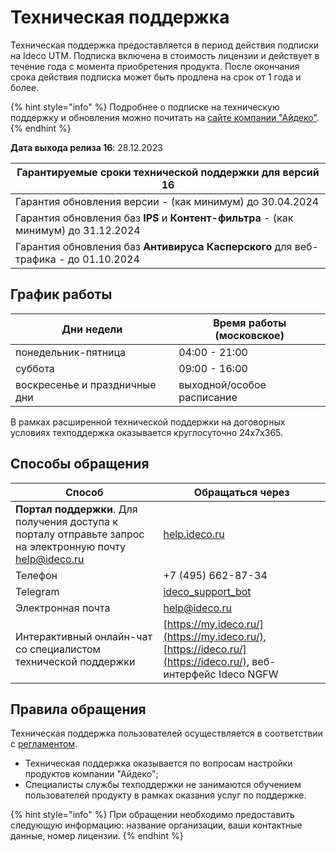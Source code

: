# Техническая поддержка

Техническая поддержка предоставляется в период действия подписки на Ideco UTM. Подписка включена в стоимость лицензии и действует в течение года с момента приобретения продукта. После окончания срока действия подписка может быть продлена на срок от 1 года и более.

{% hint style="info" %}
Подробнее о подписке на техническую поддержку и обновления можно почитать на [сайте компании "Айдеко"](https://ideco.ru/buy/ics#subscribe).
{% endhint %}

**Дата выхода релиза 16**: 28.12.2023

| Гарантируемые сроки технической поддержки для версий 16                             |
| ----------------------------------------------------------------------------------- |
| Гарантия обновления версии - (как минимум) до 30.04.2024                            |
| Гарантия обновления баз **IPS** и **Контент-фильтра** - (как минимум) до 31.12.2024 |
| Гарантия обновления баз **Антивируса Касперского** для веб-трафика - до 01.10.2024  |

## График работы

| Дни недели                    | Время работы (московское)  |
| ----------------------------- | -------------------------- |
| понедельник-пятница           | 04:00 - 21:00              |
| суббота                       | 09:00 - 16:00              |
| воскресенье и праздничные дни | выходной/особое расписание |

В рамках расширенной технической поддержки на договорных условиях техподдержка оказывается круглосуточно 24x7x365.

## Способы обращения

| Способ                                                                                                                                                    | Обращаться через                                                                                               |
| --------------------------------------------------------------------------------------------------------------------------------------------------------- | -------------------------------------------------------------------------------------------------------------- |
| **Портал поддержки**. Для получения доступа к порталу отправьте запрос на электронную почту [help@ideco.ru](https://help.ideco.ru/?roistat\_visit=386137) | [help.ideco.ru](https://help.ideco.ru/)                                                                        |
| Телефон                                                                                                                                                   | +7 (495) 662-87-34                                                                                             |
| Telegram                                                                                                                                                  | [ideco\_support\_bot](https://t.me/ideco\_support\_bot?roistat\_visit=386137)                                  |
| Электронная почта                                                                                                                                         | [help@ideco.ru](https://help.ideco.ru/?roistat\_visit=386137)                                                  |
| Интерактивный онлайн-чат со специалистом технической поддержки                                                                                            | [https://my.ideco.ru/](https://my.ideco.ru/), [https://ideco.ru/](https://ideco.ru/), веб-интерфейс Ideco NGFW |

## Правила обращения

Техническая поддержка пользователей осуществляется в соответствии с [регламентом](https://static.ideco.ru/static/Reglament\_TP\_Ideco.pdf?roistat\_visit=386137).

* Техническая поддержка оказывается по вопросам настройки продуктов компании "Айдеко";
* Специалисты службы техподдержки не занимаются обучением пользователей продукту в рамках оказания услуг по поддержке.

{% hint style="info" %}
При обращении необходимо предоставить следующую информацию: название организации, ваши контактные данные, номер лицензии.
{% endhint %}
